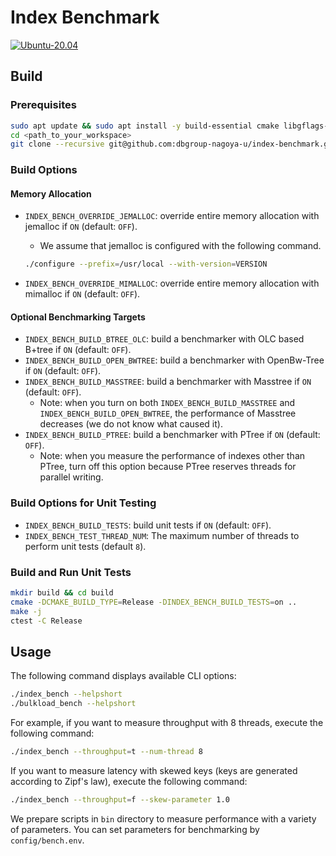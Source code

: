 # Index Benchmark

[![Ubuntu-20.04](https://github.com/dbgroup-nagoya-u/index-benchmark/actions/workflows/unit_tests.yaml/badge.svg)](https://github.com/dbgroup-nagoya-u/index-benchmark/actions/workflows/unit_tests.yaml)

## Build

### Prerequisites

```bash
sudo apt update && sudo apt install -y build-essential cmake libgflags-dev libtbb-dev
cd <path_to_your_workspace>
git clone --recursive git@github.com:dbgroup-nagoya-u/index-benchmark.git
```

### Build Options

#### Memory Allocation

- `INDEX_BENCH_OVERRIDE_JEMALLOC`: override entire memory allocation with jemalloc if `ON` (default: `OFF`).
    - We assume that jemalloc is configured with the following command.

    ```bash
    ./configure --prefix=/usr/local --with-version=VERSION
    ```

- `INDEX_BENCH_OVERRIDE_MIMALLOC`: override entire memory allocation with mimalloc if `ON` (default: `OFF`).

#### Optional Benchmarking Targets

- `INDEX_BENCH_BUILD_BTREE_OLC`: build a benchmarker with OLC based B+tree if `ON` (default: `OFF`).
- `INDEX_BENCH_BUILD_OPEN_BWTREE`: build a benchmarker with OpenBw-Tree if `ON` (default: `OFF`).
- `INDEX_BENCH_BUILD_MASSTREE`: build a benchmarker with Masstree if `ON` (default: `OFF`).
    - Note: when you turn on both `INDEX_BENCH_BUILD_MASSTREE` and `INDEX_BENCH_BUILD_OPEN_BWTREE`, the performance of Masstree decreases (we do not know what caused it).
- `INDEX_BENCH_BUILD_PTREE`: build a benchmarker with PTree if `ON` (default: `OFF`).
    - Note: when you measure the performance of indexes other than PTree, turn off this option because PTree reserves threads for parallel writing.

### Build Options for Unit Testing

- `INDEX_BENCH_BUILD_TESTS`: build unit tests if `ON` (default: `OFF`).
- `INDEX_BENCH_TEST_THREAD_NUM`: The maximum number of threads to perform unit tests (default `8`).

### Build and Run Unit Tests

```bash
mkdir build && cd build
cmake -DCMAKE_BUILD_TYPE=Release -DINDEX_BENCH_BUILD_TESTS=on ..
make -j
ctest -C Release
```

## Usage

The following command displays available CLI options:

```bash
./index_bench --helpshort
./bulkload_bench --helpshort
```

For example, if you want to measure throughput with 8 threads, execute the following command:

```bash
./index_bench --throughput=t --num-thread 8
```

If you want to measure latency with skewed keys (keys are generated according to Zipf's law), execute the following command:

```bash
./index_bench --throughput=f --skew-parameter 1.0
```

We prepare scripts in `bin` directory to measure performance with a variety of parameters. You can set parameters for benchmarking by `config/bench.env`.

